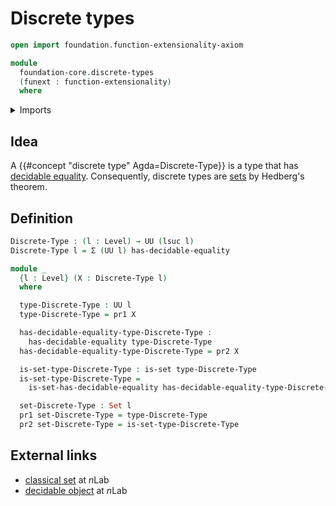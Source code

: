 # Discrete types

```agda
open import foundation.function-extensionality-axiom

module
  foundation-core.discrete-types
  (funext : function-extensionality)
  where
```

<details><summary>Imports</summary>

```agda
open import foundation.decidable-equality funext
open import foundation.dependent-pair-types
open import foundation.universe-levels

open import foundation-core.sets
```

</details>

## Idea

A {{#concept "discrete type" Agda=Discrete-Type}} is a type that has
[decidable equality](foundation.decidable-equality.md). Consequently, discrete
types are [sets](foundation-core.sets.md) by Hedberg's theorem.

## Definition

```agda
Discrete-Type : (l : Level) → UU (lsuc l)
Discrete-Type l = Σ (UU l) has-decidable-equality

module _
  {l : Level} (X : Discrete-Type l)
  where

  type-Discrete-Type : UU l
  type-Discrete-Type = pr1 X

  has-decidable-equality-type-Discrete-Type :
    has-decidable-equality type-Discrete-Type
  has-decidable-equality-type-Discrete-Type = pr2 X

  is-set-type-Discrete-Type : is-set type-Discrete-Type
  is-set-type-Discrete-Type =
    is-set-has-decidable-equality has-decidable-equality-type-Discrete-Type

  set-Discrete-Type : Set l
  pr1 set-Discrete-Type = type-Discrete-Type
  pr2 set-Discrete-Type = is-set-type-Discrete-Type
```

## External links

- [classical set](https://ncatlab.org/nlab/show/classical+set) at $n$Lab
- [decidable object](https://ncatlab.org/nlab/show/decidable+object) at $n$Lab
